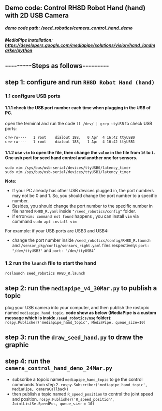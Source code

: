 ## Demo code: Control RH8D Robot Hand (hand) with 2D USB Camera

##### demo code path: /seed_robotics/camera_control_hand_demo

##### MediaPipe installation: https://developers.google.com/mediapipe/solutions/vision/hand_landmarker/python

## ---------Steps as follows---------

## step 1: configure and run `RH8D Robot Hand (hand)`

### 1.1 configure USB ports

#### 1.1.1 check the USB port number each time when plugging in the USB of PC.

open the terminal and run the code `ll /dev/ | grep ttyUSB` to check USB ports:

```
crw-rw----   1 root    dialout 188,   0 Apr  4 16:42 ttyUSB0
crw-rw----   1 root    dialout 188,   1 Apr  4 16:42 ttyUSB1
```

#### 1.1.2 use `vim` to open the file, then change the `value` in the file from `16` to `1`. One usb port for seed hand control and another one for sensors.

```
sudo vim /sys/bus/usb-serial/devices/ttyUSB0/latency_timer
sudo vim /sys/bus/usb-serial/devices/ttyUSB1/latency_timer
```

**Note:**

- If your PC already has other USB devices plugged in, the port numbers may not be 0 and 1. So, you should change the port number to a specific number.
- Besides, you should change the port number to the specific number in file named `RH8D_R.yaml` inside `"/seed_robotics/config"` folder.
- if error`vim: command not found` happens , you can install `vim` via command `sudo apt install vim`

For example: if your USB ports are USB3 and USB4:

- change the port number inside `/seed_robotics/config/RH8D_R.launch` and `/sensor_pkg/config/sensors_right.yaml` files respectively: `port: "/dev/ttyUSB3"` and `port: "/dev/ttyUSB4`"

### 1.2 run the `launch` file to start the hand

`roslaunch seed_robotics RH8D_R.launch`

## step 2: run the `mediapipe_v4_30Mar.py` to publish a topic

plug your USB camera into your computer, and then publish the rostopic named `mediapipe_hand_topic`.
**code show as below (MediaPipe is a custom message which is inside `/seed_robotics/msg` folder):**
`rospy.Publisher('mediapipe_hand_topic', MediaPipe, queue_size=10)`

## step 3: run the `draw_seed_hand.py` to draw the graphic

## step 4: run the `camera_control_hand_demo_24Mar.py`

- subscribe a topoic named `mediapipe_hand_topic` to ge the control commands from step 2.
  `rospy.Subscriber('mediapipe_hand_topic', MediaPipe, cameraCallback)`
- then publish a topic named `R_speed_position` to control the joint speed and position.
  `rospy.Publisher('R_speed_position', JointListSetSpeedPos, queue_size = 10)`
